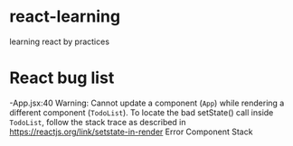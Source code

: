 # react-learning

learning react by practices

# React bug list

-App.jsx:40 Warning: Cannot update a component (`App`) while rendering a different component (`TodoList`). To locate the bad setState() call inside `TodoList`, follow the stack trace as described in https://reactjs.org/link/setstate-in-render Error Component Stack
